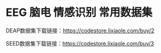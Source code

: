 # EEG 脑电 情感识别 常用数据集

DEAP数据集下载链接：https://codestore.lixiaole.com/buy/2

SEED数据集下载链接：https://codestore.lixiaole.com/buy/3
